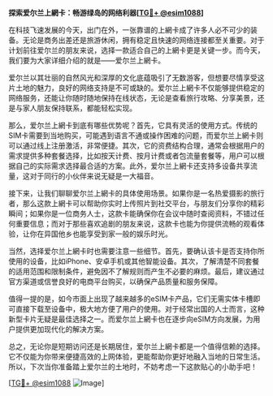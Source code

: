 **探索爱尔兰上網卡：畅游绿岛的网络利器[[TG💪+ @esim1088](https://t.me/s/esim1088)]**

在科技飞速发展的今天，出门在外，一张靠谱的上網卡成了许多人必不可少的装备。无论是商务出差还是旅游休闲，拥有稳定且快速的网络连接都至关重要。对于计划前往爱尔兰的朋友来说，选择一款适合自己的上網卡更是关键一步。而今天，我们要为大家详细介绍的就是——爱尔兰上網卡。

爱尔兰以其壮丽的自然风光和深厚的文化底蕴吸引了无数游客，但想要尽情享受这片土地的魅力，良好的网络支持是不可或缺的。爱尔兰上網卡不仅能够提供稳定的网络服务，还能让你随时随地保持在线状态，无论是查看旅行攻略、分享美景，还是与家人朋友保持联系，都能轻松实现。

那么，爱尔兰上網卡到底有哪些优势呢？首先，它具有灵活的使用方式。传统的SIM卡需要到当地购买，可能遇到语言不通或操作困难的问题，而爱尔兰上網卡则可以通过线上注册激活，非常便捷。其次，它的资费结构合理，通常会根据用户的需求提供多种套餐选择，比如按天计费、按月计费或者包流量套餐等，用户可以根据自己的实际需求选择最合适的方案。此外，爱尔兰上網卡还支持多设备共享流量，这对于同行的小伙伴来说无疑是一大福音。

接下来，让我们聊聊爱尔兰上網卡的具体使用场景。如果你是一名热爱摄影的旅行者，那么这款上網卡可以帮助你实时上传照片到社交平台，与朋友们分享你的精彩瞬间；如果你是一位商务人士，这款卡能确保你在会议中随时查阅资料，不错过任何重要信息；而对于那些喜欢追剧的朋友来说，这款卡也能为你提供流畅的观看体验，让你在异国他乡也能享受到家一般的娱乐时光。

当然，选择爱尔兰上網卡时也需要注意一些细节。首先，要确认该卡是否支持你所使用的设备，比如iPhone、安卓手机或其他智能设备。其次，了解清楚不同套餐的适用范围和限制条件，避免因不了解规则而产生不必要的麻烦。最后，建议通过官方渠道或信誉良好的电商平台购买，以确保产品质量和服务保障。

值得一提的是，如今市面上出现了越来越多的eSIM卡产品，它们无需实体卡槽即可直接下载至设备中，极大地方便了用户的使用。对于经常出国的人士而言，这种新型卡片无疑是最佳选择之一。而爱尔兰上網卡也在逐步向eSIM方向发展，为用户提供更加现代化的解决方案。

总之，无论你是短期访问还是长期居住，爱尔兰上網卡都是一个值得信赖的选择。它不仅能为你带来便捷高效的上网体验，更能帮助你更好地融入当地的日常生活。所以，下次当你准备踏上爱尔兰的土地时，不妨考虑一下这款贴心的小助手吧！

[[TG💪+ @esim1088](https://t.me/s/esim1088) ![Image](https://i.postimg.cc/4NQfJmqS/Snipaste-2025-05-13-00-14-12.png)]